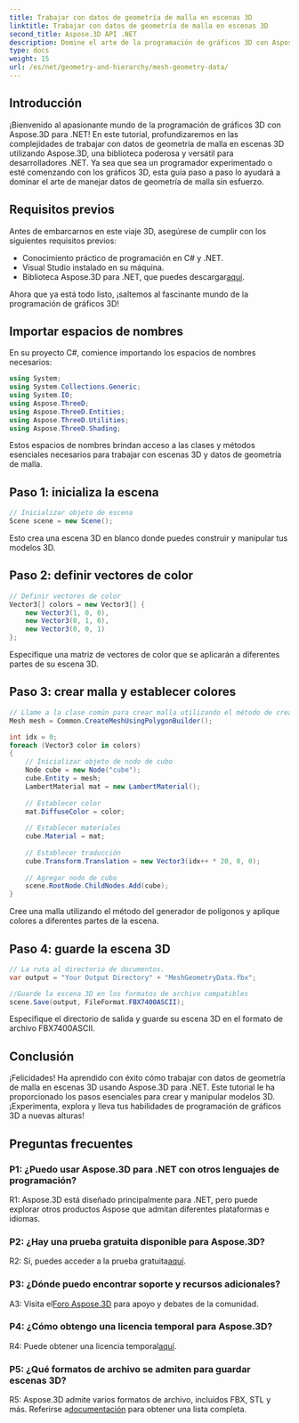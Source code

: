 ```yaml
---
title: Trabajar con datos de geometría de malla en escenas 3D
linktitle: Trabajar con datos de geometría de malla en escenas 3D
second_title: Aspose.3D API .NET
description: Domine el arte de la programación de gráficos 3D con Aspose.3D para .NET. Crea, manipula y guarda impresionantes escenas 3D sin esfuerzo.
type: docs
weight: 15
url: /es/net/geometry-and-hierarchy/mesh-geometry-data/
---
```

## Introducción

¡Bienvenido al apasionante mundo de la programación de gráficos 3D con Aspose.3D para .NET! En este tutorial, profundizaremos en las complejidades de trabajar con datos de geometría de malla en escenas 3D utilizando Aspose.3D, una biblioteca poderosa y versátil para desarrolladores .NET. Ya sea que sea un programador experimentado o esté comenzando con los gráficos 3D, esta guía paso a paso lo ayudará a dominar el arte de manejar datos de geometría de malla sin esfuerzo.

## Requisitos previos

Antes de embarcarnos en este viaje 3D, asegúrese de cumplir con los siguientes requisitos previos:

- Conocimiento práctico de programación en C# y .NET.
- Visual Studio instalado en su máquina.
-  Biblioteca Aspose.3D para .NET, que puedes descargar[aquí](https://releases.aspose.com/3d/net/).

Ahora que ya está todo listo, ¡saltemos al fascinante mundo de la programación de gráficos 3D!

## Importar espacios de nombres

En su proyecto C#, comience importando los espacios de nombres necesarios:

```csharp
using System;
using System.Collections.Generic;
using System.IO;
using Aspose.ThreeD;
using Aspose.ThreeD.Entities;
using Aspose.ThreeD.Utilities;
using Aspose.ThreeD.Shading;
```

Estos espacios de nombres brindan acceso a las clases y métodos esenciales necesarios para trabajar con escenas 3D y datos de geometría de malla.

## Paso 1: inicializa la escena

```csharp
// Inicializar objeto de escena
Scene scene = new Scene();
```

Esto crea una escena 3D en blanco donde puedes construir y manipular tus modelos 3D.

## Paso 2: definir vectores de color

```csharp
// Definir vectores de color
Vector3[] colors = new Vector3[] {
    new Vector3(1, 0, 0),
    new Vector3(0, 1, 0),
    new Vector3(0, 0, 1)
};
```

Especifique una matriz de vectores de color que se aplicarán a diferentes partes de su escena 3D.

## Paso 3: crear malla y establecer colores

```csharp
// Llame a la clase común para crear malla utilizando el método de creación de polígonos para establecer una instancia de malla
Mesh mesh = Common.CreateMeshUsingPolygonBuilder();

int idx = 0;
foreach (Vector3 color in colors)
{
    // Inicializar objeto de nodo de cubo
    Node cube = new Node("cube");
    cube.Entity = mesh;
    LambertMaterial mat = new LambertMaterial();
    
    // Establecer color
    mat.DiffuseColor = color;
    
    // Establecer materiales
    cube.Material = mat;
    
    // Establecer traducción
    cube.Transform.Translation = new Vector3(idx++ * 20, 0, 0);
    
    // Agregar nodo de cubo
    scene.RootNode.ChildNodes.Add(cube);
}
```

Cree una malla utilizando el método del generador de polígonos y aplique colores a diferentes partes de la escena.

## Paso 4: guarde la escena 3D

```csharp
// La ruta al directorio de documentos.
var output = "Your Output Directory" + "MeshGeometryData.fbx";

//Guarde la escena 3D en los formatos de archivo compatibles
scene.Save(output, FileFormat.FBX7400ASCII);
```

Especifique el directorio de salida y guarde su escena 3D en el formato de archivo FBX7400ASCII.

## Conclusión

¡Felicidades! Ha aprendido con éxito cómo trabajar con datos de geometría de malla en escenas 3D usando Aspose.3D para .NET. Este tutorial le ha proporcionado los pasos esenciales para crear y manipular modelos 3D. ¡Experimenta, explora y lleva tus habilidades de programación de gráficos 3D a nuevas alturas!

## Preguntas frecuentes

### P1: ¿Puedo usar Aspose.3D para .NET con otros lenguajes de programación?

R1: Aspose.3D está diseñado principalmente para .NET, pero puede explorar otros productos Aspose que admitan diferentes plataformas e idiomas.

### P2: ¿Hay una prueba gratuita disponible para Aspose.3D?

 R2: Sí, puedes acceder a la prueba gratuita[aquí](https://releases.aspose.com/).

### P3: ¿Dónde puedo encontrar soporte y recursos adicionales?

 A3: Visita el[Foro Aspose.3D](https://forum.aspose.com/c/3d/18) para apoyo y debates de la comunidad.

### P4: ¿Cómo obtengo una licencia temporal para Aspose.3D?

 R4: Puede obtener una licencia temporal[aquí](https://purchase.aspose.com/temporary-license/).

### P5: ¿Qué formatos de archivo se admiten para guardar escenas 3D?

 R5: Aspose.3D admite varios formatos de archivo, incluidos FBX, STL y más. Referirse a[documentación](https://reference.aspose.com/3d/net/) para obtener una lista completa.